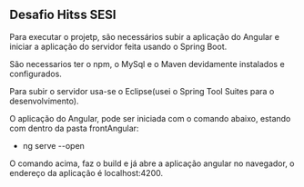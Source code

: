 ## Desafio Hitss SESI

Para executar o projetp, são necessários subir a aplicação do Angular e iniciar a aplicação do servidor feita usando o Spring Boot.

São necessarios ter o npm, o MySql e o Maven devidamente instalados e configurados.

Para subir o servidor usa-se o Eclipse(usei o Spring Tool Suites para o desenvolvimento).

O aplicação do Angular, pode ser iniciada com o comando abaixo, estando com dentro da pasta frontAngular:
 - ng serve --open
 
O comando acima, faz o build e já abre a aplicação angular no navegador, o endereço da aplicação é localhost:4200.
